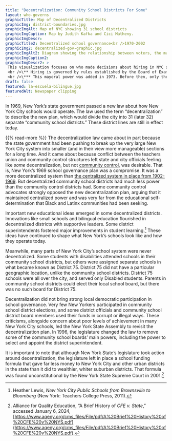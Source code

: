 ```yaml
--- 
title: "Decentralization: Community School Districts For Some"
layout: who-governs
graphicTitle: Map of Decentralized Districts
graphicImg: district-boundaries.jpg
graphicImgAlt: Map of NYC showing 31 school districts
graphicImgCaption: Map by Judith Kafka and Cici Matheny.
graphicImgDescr: 
graphicTitle2: Decentralized school governance<br />1970-2002
graphicImg2: decentralized-gov-graphic.jpg
graphicImgAlt2: Diagram showing the relationship between voters, the mayor, borough presidents, board of education, district boards, and the rest of the school system 
graphicImgCaption2:
graphicImgDescr2: >
 This visualization focuses on who made decisions about hiring in NYC schools. Other areas, like school construction or purchasing materials for schools, may have differed. A flow chart depicts a simplified version of the system, which is very complex. Under this system, voters elect the mayor, who appoints two members of the central board of education. Voters elect borough presidents, who each appoint one member of the central board of education. And voters and parents elect the members of the community school boards. (Here, parents who were not eligible to vote in other elections could vote in school board elections). The central board of education has the power to appoint the Chancellor, who then sets guidelines for the community school boards. The community school boards appoint their district’s superintendent (until 1996, when this power returned to the Chancellor). The district superintendent is in charge of hiring principals and teachers for the district, within the bounds of union contracts. These principals and teachers work in the district’s schools and teach the city’s students. </br>The decentralized structure leaves some power in the central board of education, and moves other powers to the community school boards. High schools are not part of community school boards, and District 75 is a separate district for Disabled students under the central board.<br /><br />\*Parents who are not citizens can vote in board of education elections only
 <br />\** Hiring is governed by rules established by the Board of Examiners (until 1990) and by union contracts.
 <br />\*** This mayoral power was added in 1973. Before then, only the presidents appointed Board of Education members. From 1996-2002, this structure remained but the Chancellor hired the District Superintendents. 
draft: false
featured: la-escuela-bilingue.jpg
featuredAlt: Newspaper clipping
--- 
```


In 1969, New York’s state government passed a new law about how New York City schools would operate. The law used the term “decentralization” to describe the new plan, which would divide the city into 31 (later 32) separate “community school districts.” These district lines are still in effect today.

{{% read-more %}}
The decentralization law came about in part because the state government had been pushing to break up the very large New York City system into smaller (and in their view more manageable) sections for a long time. And it came about because conflict between the teachers union and community control structures left state and city officials feeling like *some* decentralization, but not [community control](/topics/who-governs-schools/community-control/), was desirable. That is, New York’s 1969 school governance plan was a compromise. It was a more decentralized system than [the centralized system in place from 1902-1969](/topics/who-governs-schools/masses-to-experts/). But decentralized community school districts had much less power than the community control districts had. Some community control advocates strongly opposed the new decentralization plan, arguing that it maintained centralized power and was very far from the educational self-determination that Black and Latinx communities had been seeking.

Important new educational ideas emerged in some decentralized districts. Innovations like small schools and bilingual education flourished in decentralized districts with supportive leaders. Some district superintendents fostered major improvements in student learning.[^1] These ideas have continued to shape what New York’s schools look like and how they operate today.

Meanwhile, many parts of New York City’s school system were never decentralized. Some students with disabilities attended schools in their community school districts, but others were assigned separate schools in what became known as District 75. District 75 did not have a particular geographic location, unlike the community school districts. District 75 schools were all over the city, and served only Disabled students. Parents in community school districts could elect their local school board, but there was no such board for District 75.

Decentralization did not bring strong local democratic participation in school governance. Very few New Yorkers participated in community school district elections, and some district officials and community school district board members used their funds in corrupt or illegal ways. These criticisms, alongside concern about poor levels of achievement in many New York City schools, led the New York State Assembly to revisit the decentralization plan. In 1996, the legislature changed the law to remove some of the community school boards’ main powers, including the power to select and appoint the district superintendent.

It is important to note that although New York State’s legislature took action around decentralization, the legislature left in place a school funding formula that gave far less money to New York City and other urban districts in the state than it did to wealthier, whiter suburban districts. That formula was found unconstitutional by the New York State Supreme Court in 2001.[^2]

[^1]: Heather Lewis, *New York City Public Schools from Brownsville to Bloomberg* (New York: Teachers College Press, 2011).

[^2]: Alliance for Quality Education, “A Brief History of *CFE v. State*,” accessed January 6, 2024, [https://www.aqeny.org/cms_files/File/pdf/A%20Brief%20History%20of%20CFE%20v%20NYS.pdf](https://www.aqeny.org/cms_files/File/pdf/A%20Brief%20History%20of%20CFE%20v%20NYS.pdf).
